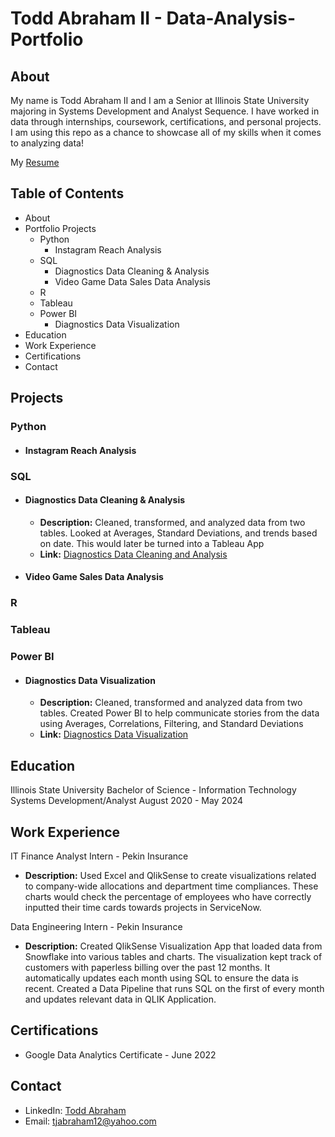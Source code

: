 # Todd Abraham II - Data-Analysis-Portfolio
## About
My name is Todd Abraham II and I am a Senior at Illinois State University majoring in Systems Development and Analyst Sequence. I have worked in data through internships, coursework, certifications, and personal projects. I am using this repo as a chance to showcase all of my skills when it comes to analyzing data!

My [Resume](https://github.com/ToddAbrahamII/Data-Analysis-Portfolio/blob/main/Todd_Abraham_Resumev1.pdf)

## Table of Contents
  - About
  - Portfolio Projects
     - Python
          - Instagram Reach Analysis
     - SQL
          - Diagnostics Data Cleaning & Analysis
          - Video Game Data Sales Data Analysis
     - R
     - Tableau
     - Power BI
         - Diagnostics Data Visualization
  - Education
  - Work Experience
  - Certifications
  - Contact

## Projects

### Python

  - #### Instagram Reach Analysis

### SQL
  - #### Diagnostics Data Cleaning & Analysis
    - **Description:** Cleaned, transformed, and analyzed data from two tables. Looked at Averages, Standard Deviations, and trends based on date. This would later be turned into a Tableau App
    - **Link:** [Diagnostics Data Cleaning and Analysis](https://github.com/ToddAbrahamII/Data-Analysis-Portfolio/blob/main/Diagnostics_Cleaning_Analysis.sql)
    
  - #### Video Game Sales Data Analysis


### R


### Tableau


### Power BI

  - #### Diagnostics Data Visualization
      - **Description:** Cleaned, transformed and analyzed data from two tables. Created Power BI to help communicate stories from the data using Averages, Correlations, Filtering, and Standard Deviations
      - **Link:** [Diagnostics Data Visualization](https://app.powerbi.com/groups/me/reports/982b31f7-66d7-4a9c-8554-7b92df369199/ReportSectionfe628475d50300908846?experience=power-bi)

## Education
Illinois State University
Bachelor of Science - Information Technology Systems Development/Analyst
August 2020 - May 2024

## Work Experience
IT Finance Analyst Intern - Pekin Insurance
- **Description:** Used Excel and QlikSense to create visualizations related to company-wide allocations and department time compliances. These charts would check the percentage of employees who have correctly inputted their time cards towards projects in ServiceNow. 

Data Engineering Intern - Pekin Insurance
- **Description:** Created QlikSense Visualization App that loaded data from Snowflake into various tables and charts. The visualization kept track of customers with paperless billing over the past 12 months. It automatically updates each month using SQL to ensure the data is recent. Created a Data Pipeline that runs SQL on the first of every month and updates relevant data in QLIK Application. 

## Certifications
- Google Data Analytics Certificate - June 2022 

## Contact
- LinkedIn: [Todd Abraham](https://www.linkedin.com/in/todd-abraham-ii/)
- Email: tjabraham12@yahoo.com
